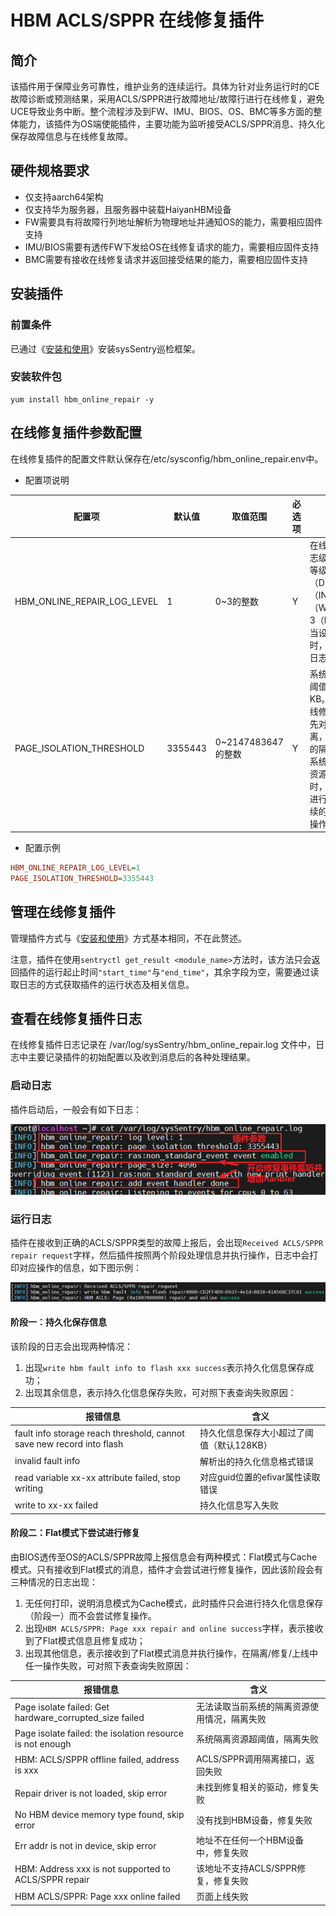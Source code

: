 # HBM ACLS/SPPR 在线修复插件

## 简介

该插件用于保障业务可靠性，维护业务的连续运行。具体为针对业务运行时的CE故障诊断或预测结果，采用ACLS/SPPR进行故障地址/故障行进行在线修复，避免UCE导致业务中断。整个流程涉及到FW、IMU、BIOS、OS、BMC等多方面的整体能力，该插件为OS端使能插件，主要功能为监听接受ACLS/SPPR消息、持久化保存故障信息与在线修复故障。

## 硬件规格要求

- 仅支持aarch64架构
- 仅支持华为服务器，且服务器中装载HaiyanHBM设备
- FW需要具有将故障行列地址解析为物理地址并通知OS的能力，需要相应固件支持
- IMU/BIOS需要有透传FW下发给OS在线修复请求的能力，需要相应固件支持
- BMC需要有接收在线修复请求并返回接受结果的能力，需要相应固件支持

## 安装插件

### 前置条件

已通过《[安装和使用](./installation_and_usage.md)》安装sysSentry巡检框架。

### 安装软件包

```shell
yum install hbm_online_repair -y
```

## 在线修复插件参数配置

在线修复插件的配置文件默认保存在/etc/sysconfig/hbm_online_repair.env中。

- 配置项说明

| 配置项                      | 默认值  | 取值范围           | 必选项 | 含义                                                         |
| --------------------------- | ------- | ------------------ | ------ | ------------------------------------------------------------ |
| HBM_ONLINE_REPAIR_LOG_LEVEL | 1       | 0~3的整数          | Y      | 在线修复插件日志级别，可设置等级有0（DEBUG）、1（INFO）、2（WARNING）、3（ERROR），当设置为低级别时，高级别等级日志也会打印 |
| PAGE_ISOLATION_THRESHOLD    | 3355443 | 0~2147483647的整数 | Y      | 系统隔离资源的阈值，单位为KB。插件的在线修复功能需要先对页面进行隔离，会占用系统的隔离资源，当系统整体的隔离资源超过该阈值时，插件将不会进行隔离以及后续的修复、上线操作 |

- 配置示例

```ini
HBM_ONLINE_REPAIR_LOG_LEVEL=1
PAGE_ISOLATION_THRESHOLD=3355443
```

## 管理在线修复插件

管理插件方式与《[安装和使用](./installation_and_usage.md)》方式基本相同，不在此赘述。

注意，插件在使用`sentryctl get_result <module_name>`方法时，该方法只会返回插件的运行起止时间`"start_time"`与`"end_time"`，其余字段为空，需要通过读取日志的方式获取插件的运行状态及相关信息。

## 查看在线修复插件日志

在线修复插件日志记录在 /var/log/sysSentry/hbm_online_repair.log 文件中，日志中主要记录插件的初始配置以及收到消息后的各种处理结果。

### 启动日志

插件启动后，一般会有如下日志：

![输入图片说明](figures/hbm-start-log.png)

### 运行日志

插件在接收到正确的ACLS/SPPR类型的故障上报后，会出现`Received ACLS/SPPR repair request`字样，然后插件按照两个阶段处理信息并执行操作，日志中会打印对应操作的信息，如下图示例：

![输入图片说明](figures/acls-example.png)

#### 阶段一：持久化保存信息

该阶段的日志会出现两种情况：

1. 出现`write hbm fault info to flash xxx success`表示持久化信息保存成功；
2. 出现其余信息，表示持久化信息保存失败，可对照下表查询失败原因：

| 报错信息                                                     | 含义                                      |
| ------------------------------------------------------------ | ----------------------------------------- |
| fault info storage reach threshold, cannot save new record into flash | 持久化信息保存大小超过了阈值（默认128KB） |
| invalid fault info                                           | 解析出的持久化信息格式错误                |
| read variable xx-xx attribute failed, stop writing           | 对应guid位置的efivar属性读取错误          |
| write to xx-xx failed                                        | 持久化信息写入失败                        |

#### 阶段二：Flat模式下尝试进行修复

由BIOS透传至OS的ACLS/SPPR故障上报信息会有两种模式：Flat模式与Cache模式。只有接收到Flat模式的消息，插件才会尝试进行修复操作，因此该阶段会有三种情况的日志出现：

1. 无任何打印，说明消息模式为Cache模式，此时插件只会进行持久化信息保存（阶段一）而不会尝试修复操作。
2. 出现`HBM ACLS/SPPR: Page xxx repair and online success`字样，表示接收到了Flat模式信息且修复成功；
3. 出现其他信息，表示接收到了Flat模式消息并执行操作，在隔离/修复/上线中任一操作失败，可对照下表查询失败原因：

| 报错信息                                                  | 含义                                         |
| --------------------------------------------------------- | -------------------------------------------- |
| Page isolate failed: Get hardware_corrupted_size failed   | 无法读取当前系统的隔离资源使用情况，隔离失败 |
| Page isolate failed: the isolation resource is not enough | 系统隔离资源超阈值，隔离失败                 |
| HBM: ACLS/SPPR offline failed, address is xxx             | ACLS/SPPR调用隔离接口，返回失败              |
| Repair driver is not loaded, skip error                   | 未找到修复相关的驱动，修复失败               |
| No HBM device memory type found, skip error               | 没有找到HBM设备，修复失败                    |
| Err addr is not in device, skip error                     | 地址不在任何一个HBM设备中，修复失败          |
| HBM: Address xxx is not supported to ACLS/SPPR repair     | 该地址不支持ACLS/SPPR修复，修复失败          |
| HBM ACLS/SPPR: Page xxx online failed                     | 页面上线失败                                 |

